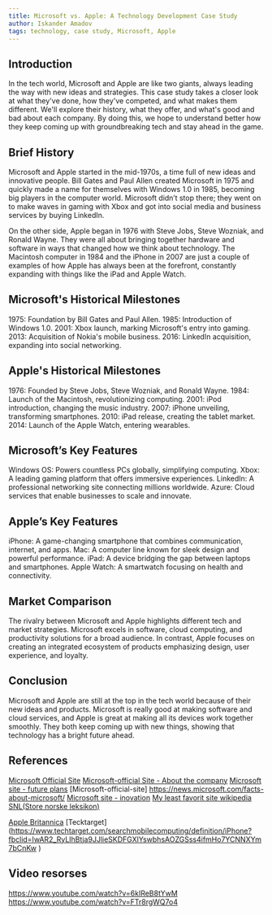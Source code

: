 ```yaml
---
title: Microsoft vs. Apple: A Technology Development Case Study
author: Iskander Amadov
tags: technology, case study, Microsoft, Apple
---
```


## Introduction

In the tech world, Microsoft and Apple are like two giants, always leading the way with new ideas and strategies. This case study takes a closer look at what they've done, how they've competed, and what makes them different. We'll explore their history, what they offer, and what's good and bad about each company. By doing this, we hope to understand better how they keep coming up with groundbreaking tech and stay ahead in the game.

## Brief History

Microsoft and Apple started in the mid-1970s, a time full of new ideas and innovative people. Bill Gates and Paul Allen created Microsoft in 1975 and quickly made a name for themselves with Windows 1.0 in 1985, becoming big players in the computer world. Microsoft didn’t stop there; they went on to make waves in gaming with Xbox and got into social media and business services by buying LinkedIn.

On the other side, Apple began in 1976 with Steve Jobs, Steve Wozniak, and Ronald Wayne. They were all about bringing together hardware and software in ways that changed how we think about technology. The Macintosh computer in 1984 and the iPhone in 2007 are just a couple of examples of how Apple has always been at the forefront, constantly expanding with things like the iPad and Apple Watch.

## Microsoft's Historical Milestones

1975: Foundation by Bill Gates and Paul Allen.
1985: Introduction of Windows 1.0.
2001: Xbox launch, marking Microsoft's entry into gaming.
2013: Acquisition of Nokia's mobile business.
2016: LinkedIn acquisition, expanding into social networking.

## Apple's Historical Milestones

1976: Founded by Steve Jobs, Steve Wozniak, and Ronald Wayne.
1984: Launch of the Macintosh, revolutionizing computing.
2001: iPod introduction, changing the music industry.
2007: iPhone unveiling, transforming smartphones.
2010: iPad release, creating the tablet market.
2014: Launch of the Apple Watch, entering wearables.

## Microsoft’s Key Features

Windows OS: Powers countless PCs globally, simplifying computing.
Xbox: A leading gaming platform that offers immersive experiences.
LinkedIn: A professional networking site connecting millions worldwide.
Azure: Cloud services that enable businesses to scale and innovate.

## Apple’s Key Features

iPhone: A game-changing smartphone that combines communication, internet, and apps.
Mac: A computer line known for sleek design and powerful performance.
iPad: A device bridging the gap between laptops and smartphones.
Apple Watch: A smartwatch focusing on health and connectivity.

## Market Comparison

The rivalry between Microsoft and Apple highlights different tech and market strategies. Microsoft excels in software, cloud computing, and productivity solutions for a broad audience. In contrast, Apple focuses on creating an integrated ecosystem of products emphasizing design, user experience, and loyalty.

## Conclusion

Microsoft and Apple are still at the top in the tech world because of their new ideas and products. Microsoft is really good at making software and cloud services, and Apple is great at making all its devices work together smoothly. They both keep coming up with new things, showing that technology has a bright future ahead.

## References

[Microsoft Official Site](https://news.microsoft.com/facts-about-microsoft/)
[Microsoft-official Site - About the company](https://www.microsoftalumni.com/s/1769/19/home.aspx?sid=1769&gid=2)
[Microsoft site - future plans](https://news.microsoft.com/source/)
[Microsoft-official-site] https://news.microsoft.com/facts-about-microsoft/
[Microsoft site - inovation](https://www.microsoft.com/en-us/research/)
[My least favorit site wikipedia](https://no.wikipedia.org/wiki/Microsoft)
[SNL(Store norske leksikon)](https://snl.no/Microsoft)

[Apple Britannica](https://www.britannica.com/topic/Apple-Inc)
[Tecktarget] (https://www.techtarget.com/searchmobilecomputing/definition/iPhone?fbclid=IwAR2_RyLIhBtja9JJlieSKDFGXlYswbhsAOZGSss4ifmHo7YCNNXYm7bCnKw
)

## Video resorses

https://www.youtube.com/watch?v=6kIReB8tYwM
https://www.youtube.com/watch?v=FTr8rgWQ7o4
